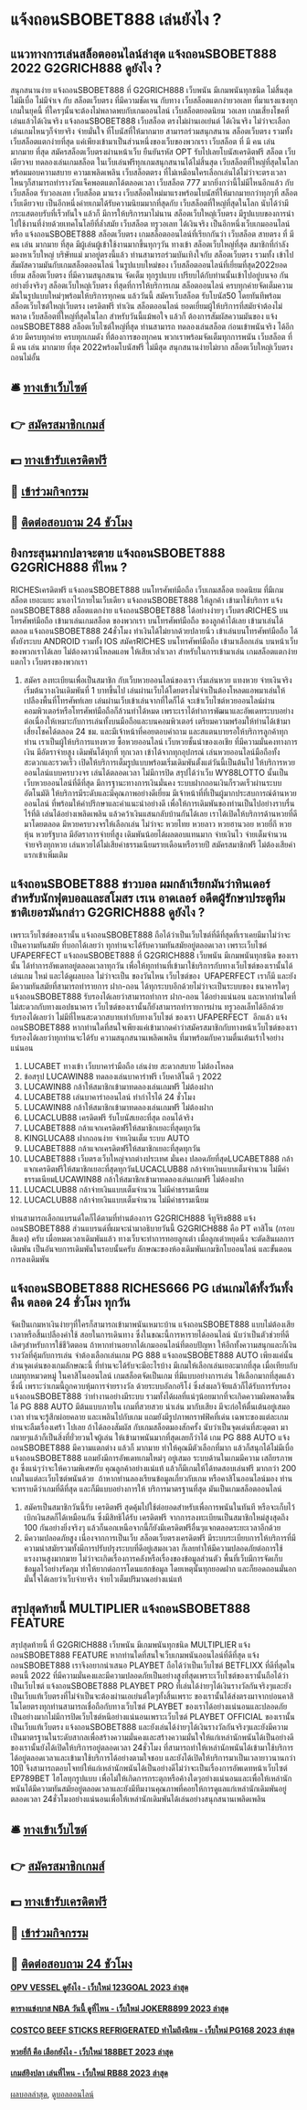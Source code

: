 # แจ้งถอนSBOBET888 เล่นยังไง ?
## แนวทางการเล่นสล็อตออนไลน์ล่าสุด แจ้งถอนSBOBET888 2022 G2GRICH888 ดูยังไง ?
สนุกสนานง่าย แจ้งถอนSBOBET888 ที่ G2GRICH888 เว็บพนัน มีเกมพนันทุกชนิด ไม่สิ้นสุด ไม่มีเบื่อ ไม่มีจำเจ กับ สล็อตเว็บตรง ที่มีความชัดเจน กับทาง เว็บสล็อตแตกง่ายวอเลท ที่มาแรงแซงทุกเกมในยุคนี้ ที่ใครๆนั้นจะต้องไม่พลาดพบกับเกมออนไลน์ เว็บสล็อตยอดนิยม วอเลท เกมเสี่ยงโชคที่เล่นแล้วได้เงินจริง แจ้งถอนSBOBET888 เว็บสล็อต ตรงไม่ผ่านเอเย่นต์ ได้เงินจริง ไม่ว่าจะเลือกเล่นเกมไหนๆก็จ่ายจริง จ่ายมั่นใจ ที่โบนัสที่ให้มากมาย สามารถร่วมสนุกสนาน สล็อตเว็บตรง รวมทั้ง  เว็บสล็อตแตกง่ายที่สุด แค่เพียงเข้ามาเป็นส่วนหนึ่งของเว็บของพวกเรา เว็บสล็อต ที่ มี คน เล่น มากมาย ที่สุด สมัครสล็อตเว็บตรงผ่านหน้าเว็บ ยืนยันรหัส OPT รับไปเลยโบนัสเครดิตฟรี สล็อต เว็บเดียวจบ ทดลองเล่นเกมสล็อต ในเว็บเล่นฟรีทุกเกมสนุกสนานได้ไม่สิ้นสุด เว็บสล็อตที่ใหญ่ที่สุดในโลก พร้อมมอบความสบาย ความเพลิดเพลิน เว็บสล็อตตรง ที่ไม่เหมือนใครเลือกเล่นได้ไม่ว่าจะตรงเวลาไหนๆก็สามารถทำรางวัลแจ็คพอตแตกได้ตลอดเวลา เว็บสล็อต 777 มากยิ่งกว่านี้ไม่มีไหนอีกแล้ว กับ เว็บสล็อต รับวอลเลท
เว็บสล็อต มาแรง เว็บสล็อตใหม่มาแรงพร้อมโบนัสที่ให้มากมายกว่าทุกๆที่ สล็อต เว็บเดียวจบ เป็นอีกหนึ่งค่ายเกมได้รับความนิยมมากที่สุดกับ เว็บสล็อตที่ใหญ่ที่สุดในโลก นับได้ว่ามีกระแสตอบรับที่เร็วทันใจ แล้วก็ มีการให้บริการมาไม่นาน สล็อตเว็บใหญ่เว็บตรง มีรูปแบบของการนำไปใช้งานที่ง่ายด้วยเทคโนโลยีที่ล้ำสมัย เว็บสล็อต ทรูวอเลท ได้เงินจริง เป็นอีกหนึ่งเว็บเกมออนไลน์ หรือ แจ้งถอนSBOBET888 สล็อตเว็บตรง เกมสล็อตออนไลน์ที่เรียกกันว่า เว็บสล็อต สายตรง ที่ มี คน เล่น มากมาย ที่สุด มีผู้เล่นผู้เข้าใช้งานมากขึ้นทุกๆวัน
ทางเข้า สล็อตเว็บใหญ่ที่สุด สมาชิกที่กำลังมองหาเว็บใหญ่ บริษัทแม่ มาอยู่ตรงนี้แล้ว ท่านสามารถร่วมบันเทิงใจกับ สล็อตเว็บตรง รวมทั้ง เข้าไปสัมผัสความมันกับเกมสล็อตออนไลน์ ในรูปแบบใหม่ของ เว็บสล็อตออนไลน์ที่เยี่ยมที่สุด2022ยอดเยี่ยม สล็อตเว็บตรง ที่มีความสนุกสนาน จัดเต็ม ทุกรูปแบบ เปรียบได้กับท่านนั้นเข้าไปอยู่บนจอ กันอย่างยิ่งจริงๆ สล็อตเว็บใหญ่เว็บตรง ที่สุดที่การให้บริการเกม สล็อตออนไลน์ ครบทุกค่ายจัดเต็มความมันในรูปแบบใหม่ๆพร้อมให้บริการทุกคน แล้ววันนี้ สมัครเว็บสล็อต รับโบนัส50 โดยทันทีพร้อม สล็อตเว็บไซต์ใหญ่เว็บตรง เครดิตฟรี ทำเงิน สล็อตออนไลน์ ยอดเยี่ยมผู้ให้บริการที่สมัยจำต้องไม่พลาด เว็บสล็อตที่ใหญ่ที่สุดในโลก สำหรับวันนี้แม้พอใจ แล้วก็ ต้องการสัมผัสความมันของ แจ้งถอนSBOBET888 สล็อตเว็บไซต์ใหญ่ที่สุด ท่านสามารถ ทดลองเล่นสล็อต ก่อนเข้าพนันจริง ได้อีกด้วย มีครบทุกค่าย ครบทุกเกมดัง ที่ต้องการของทุกคน พวกเราพร้อมจัดเต็มทุกการพนัน เว็บสล็อต ที่ มี คน เล่น มากมาย ที่สุด 2022พร้อมโบนัสฟรี ไม่มีสุด สนุกสนานง่ายไม่ยาก สล็อตเว็บใหญ่เว็บตรง ถอนไม่อั้น

## 🛎 [ทางเข้าเว็บไซต์](https://bit.ly/3SdLNi2)
## 👉 [สมัครสมาชิกเกมส์](https://bit.ly/3SdLNi2)
## 💵 [ทางเข้ารับเครดิตฟรี](https://bit.ly/3dyRKHj)
## 👑 [เข้าร่วมกิจกรรม](https://bit.ly/3dyRKHj)
## 📱 [ติดต่อสอบถาม 24 ชัวโมง](https://bit.ly/3dyRKHj)

## ยิงกระสุนมากปลาจะตาย แจ้งถอนSBOBET888 G2GRICH888 ที่ไหน ?
RICHESเครดิตฟรี แจ้งถอนSBOBET888 บนโทรศัพท์มือถือ เว็บเกมสล็อต ยอดนิยม ที่มีเกมสล็อต เยอะแยะ มาเอาไว้ภายในเว็บเดียว แจ้งถอนSBOBET888 ให้ลูกค้า เข้ามาใช้บริการ แจ้งถอนSBOBET888 สล็อตแตกง่าย แจ้งถอนSBOBET888 ได้อย่างง่ายๆ เว็บตรงRICHES บนโทรศัพท์มือถือ เข้ามาเล่นเกมสล็อต ของพวกเรา บนโทรศัพท์มือถือ ของลูกค้าได้เลย เข้ามาเล่นได้ตลอด แจ้งถอนSBOBET888 24ชั่วโมง ทำเงินได้ไม่ยากด้วยปลายนิ้ว เข้าเล่นบนโทรศัพท์มือถือ ได้ทั้งยังระบบ ANDROID รวมทั้ง IOS สมัครRICHES บนโทรศัพท์มือถือ เข้ามาเลือกเล่น บนหน้าเว็บ ของพวกเราได้เลย ไม่ต้องดาวน์โหลดแอพ ให้เสียเวล่ำเวลา สำหรับในการเข้ามาเล่น เกมสล็อตแตกง่าย แตกไว เว็บตรงของพวกเรา
1. สมัคร ลงทะเบียนเพื่อเป็นสมาชิก กับเว็บหวยออนไลน์ของเรา เริ่มเล่นหวย แทงหวย จ่ายเงินจริง เริ่มต้นวางเงินเดิมพันที่ 1 บาทขึ้นไป เล่นผ่านเว็บได้โดยตรงไม่จำเป็นต้องโหลดแอพมาเล่นให้เปลืองพื้นที่โทรศัพท์เลย เล่นผ่านเว็บเข้าเล่นจากที่ใดก็ได้ จะเข้าเว็บไซต์หวยออนไลน์ผ่านคอมพิวเตอร์หรือโทรศัพท์มือถือก็ล้วนทำได้หมด เพราะเราได้ทำการพัฒนาและอัพเดทระบบอย่างต่อเนื่องให้เหมาะกับการเล่นทั้งบนมือถือและบนคอมพิวเตอร์ เตรียมความพร้อมให้ท่านได้เข้ามาเสี่ยงโชคได้ตลอด 24 ชม. และมีเจ้าหน้าที่คอยตอบคำถาม และสแตนบายรอให้บริการลูกค้าทุกท่าน เราเป็นผู้ให้บริการแทงหวย ซื้อหวยออนไลน์ เว็บหวยชั้นนำของเอเชีย ที่มีความมั่นคงทางการเงิน มีอัตราจ่ายสูง เดิมพันได้ทุกที่ ทุกเวลา เข้าได้จากทุกอุปกรณ์ เล่นหวยออนไลน์มือถือทั้งสะดวกและรวดเร็ว เปิดให้บริการเต็มรูปแบบพร้อมเริ่มเดิมพันตั้งแต่วันนี้เป็นต้นไป ให้บริการหวยออนไลน์แบบครบวงจร เล่นได้ตลอดเวลา ไม่มีการปิด สรุปได้ว่าเว็บ WY88LOTTO นั้นเป็น เว็บหวยออนไลน์ที่ดีที่สุด มีการฐานะทางการเงินมั่นคง ระบบฝากถอนเงินก็รวดเร็วผ่านระบบอัตโนมัติ ให้บริการมีระดับและมีคุณภาพอย่างดีเยี่ยม มีเจ้าหน้าที่ที่เป็นผู้มากประสบการณ์ด้านหวยออนไลน์ ที่พร้อมให้คำปรึกษาและคำแนะนำอย่างดี เพื่อให้การเดิมพันของท่านเป็นไปอย่างราบรื่น ไร้ที่ติ เล่นได้อย่างเพลิดเพลิน แล้วคว้าเงินแสนกลับบ้านกันได้เลย เราได้เปิดให้บริการด้านหวยที่ดีมาโดยตลอด มีหวยครบวงจรให้เลือกเล่น ไม่ว่าจะ หวยไทย หวยลาว หวยฮานวอย หวยยี่กี หวยหุ้น หวยรัฐบาล มีอัตราการจ่ายที่สูง เดิมพันน้อยได้ผลตอบแทนมาก จ่ายเงินไว จ่ายเต็มจำนวน จ่ายจริงทุกหวย เล่นหวยได้ไม่เสียค่าธรรมเนียมรายเดือนหรือรายปี สมัครสมาชิกฟรี ไม่ต้องเสียค่าแรกเข้าเพิ่มเติม

## แจ้งถอนSBOBET888 ข่าวบอล ผมกล้าเรียกมันว่าทินเดอร์สำหรับนักฟุตบอลและสโมสร เรเน อาดเลอร์ อดีตผู้รักษาประตูทีมชาติเยอรมันกล่าว G2GRICH888 ดูยังไง ?
เพราะเว็บไซต์ของเรานั้น แจ้งถอนSBOBET888 ถือได้ว่าเป็นเว็บไซต์ที่ดีที่สุดที่เราเคยมีมาไม่ว่าจะเป็นความทันสมัย ที่บอกได้เลยว่า ทุกท่านจะได้รับความทันสมัยอยู่ตลอดเวลา เพราะเว็บไซต์ UFAPERFECT แจ้งถอนSBOBET888 ที่ G2GRICH888 เว็บพนัน มีเกมพนันทุกชนิด ของเรานั้น ได้ทำการอัพเดทอยู่ตลอดเวลาทุกวัน เพื่อให้ทุกท่านที่เข้ามาใช้บริการกับทางเว็บไซต์ของเรานั้นได้เล่นเกม ใหม่ และได้ดูผลบอล ไม่ว่าจะเป็น ของวันไหน เว็บไซต์ของ  UFAPERFECT เราก็มี และยังมีความทันสมัยที่สามารถทำรายการ ฝาก-ถอน ได้ทุกระบบอีกด้วยไม่ว่าจะเป็นระบบของ ธนาคารใดๆ แจ้งถอนSBOBET888 รับรองได้เลยว่าสามารถทำการ ฝาก-ถอน ได้อย่างแน่นอน และหากท่านใดที่ไม่สะดวกกับทางแอปธนาคาร เว็บไซต์ของเรานั้นก็ยังสามารถทำรายการผ่าน ทรูวอลเล็ทได้อีกด้วย รับรองได้เลยว่า ไม่มีที่ไหนสะดวกสบายเท่ากับทางเว็บไซต์ ของเรา UFAPERFECT  อีกแล้ว แจ้งถอนSBOBET888 หากท่านใดที่สนใจเพียงแค่เข้ามากดคำว่าสมัครสมาชิกกับทางหน้าเว็บไซต์ของเรารับรองได้เลยว่าทุกท่านจะได้รับ ความสนุกสนานเพลิดเพลิน ที่มาพร้อมกับความตื่นเต้นเร้าใจอย่างแน่นอน
1. LUCABET ทางเข้า เว็บบาคาร่ามือถือ เล่นง่าย สะดวกสบาย ไม่ต้องโหลด
2. ข้อสรุป LUCAWIN88 ทดลองเล่นบาคาร่าฟรี เว็บคาสิโนดี ๆ 2022
3. LUCAWIN88 กล้าให้สมาชิกเข้ามาทดลองเล่นเกมฟรี ไม่ต้องฝาก
4. LUCABET88 เล่นบาคาร่าออนไลน์ ทำกำไรได้ 24 ชั่วโมง
5. LUCAWIN88 กล้าให้สมาชิกเข้ามาทดลองเล่นเกมฟรี ไม่ต้องฝาก
6. LUCACLUB88 เครดิตฟรี รับโบนัสเยอะที่สุด ถอนได้จริง
7. LUCABET888 กล้าแจกเครดิตฟรีให้สมาชิกเยอะที่สุดทุกวัน
8. KINGLUCA88 ฝากถอนง่าย จ่ายเงินเต็ม ระบบ AUTO
9. LUCABET888 กล้าแจกเครดิตฟรีให้สมาชิกเยอะที่สุดทุกวัน
10. LUCABET888 เว็บตรงเว็บใหญ่จากต่างประเทศ มั่นคง ปลอดภัยที่สุดLUCABET888 กล้าแจกเครดิตฟรีให้สมาชิกเยอะที่สุดทุกวันLUCACLUB88 กล้าจ่ายเงินแบบเต็มจำนวน ไม่มีค่าธรรมเนียมLUCAWIN88 กล้าให้สมาชิกเข้ามาทดลองเล่นเกมฟรี ไม่ต้องฝาก
11. LUCACLUB88 กล้าจ่ายเงินแบบเต็มจำนวน ไม่มีค่าธรรมเนียม
12. LUCACLUB88 กล้าจ่ายเงินแบบเต็มจำนวน ไม่มีค่าธรรมเนียม

ท่านสามารถเลือกแบรนด์ใดก็ได้ตามที่ท่านต้องการ G2GRICH888 จีทูจีริช888 แจ้งถอนSBOBET888 ส่วนแบรนด์ที่ผมจะนำมาอธิบายวันนี้ G2GRICH888 คือ PT คาสิโน (กรอบสีแดง) ครับ
เมื่อหมดเวลาเดิมพันแล้ว ทางเว็บจะทำการทอยลูกเต๋า เมื่อลูกเต๋าหยุดนิ่ง จะตัดสินผลการเดิมพัน เป็นอันจบการเดิมพันในรอบนั้นครับ
ลักษณะของห้องเดิมพันเกมซิกโบออนไลน์ และขั้นตอนการลงเดิมพัน

## แจ้งถอนSBOBET888 RICHES666 PG เล่นเกมได้ทั้งวันทั้งคืน ตลอด 24 ชั่วโมง ทุกวัน
จัดเป็นเกมหาเงินง่ายๆที่ใครก็สามารถเข้ามาพนันเหมาะบ้าน แจ้งถอนSBOBET888 แบบไม่ต้องเสียเวลาหรือสิ้นเปลืองค่าใช้ สอยในการเดินทาง ซึ่งในขณะนี้การหารายได้ออนไลน์ นับว่าเป็นตัวช่วยที่ดีเลิศๆสำหรับการใช้ชีวิตตอน ถ้าหากท่านอยากได้เกมออนไลน์ที่ตอบปัญหา ให้อีกทั้งความสนุกและก็เงินรางวัลที่คุ้มกับการเล่น จำต้องเลือกเล่นเกม PG 888 แจ้งถอนSBOBET888 AUTO เพียงแค่นั้น ส่วนจุดเด่นของเกมลักษณะนี้ ที่ท่านจะได้รับจะมีอะไรบ้าง มีเกมให้เลือกเล่นเยอะมากที่สุด เมื่อเทียบกับเกมทุกหมวดหมู่ ในคาสิโนออนไลน์ เกมสล็อตจัดเป็นเกม ที่มีแบบอย่างการเล่น ให้เลือกมากที่สุดแล้ว ซึ่งนี่
เพราะว่าเกมนี้ถูกควบหุ้มการจ่ายรางวัล ด้วยระบบอัลกอรีโง่ ซึ่งส่งผลวิจัยแล้วก็ได้รับการรับรอง แจ้งถอนSBOBET888 ว่าทำงานอย่างมีระบบ รวมทั้งได้ผลที่แน่ๆน้อยมากที่จะเกิดความผิดพลาดขึ้นได้ PG 888 AUTO มีต้นแบบภายใน เกมที่สวยสวย น่าเล่น มากับเสียง มีจะก่อให้ตื่นเต้นอยู่เสมอเวลา ท่านจะรู้สึกผ่อยคลาย และเพลินไปกับเกม แถมยังมีรูปภาพกราฟฟิคที่เด่น เฉพาะของแต่ละเกมท่านจะลืมเรื่องเศร้า ไปเลย ถ้าได้ลองสัมผัส กับเกมสล็อตมองสักครั้ง
นับว่าเป็นจุดเด่นที่สะดุดตา มากมายๆแล้วก็เป็นสิ่งที่ยั่วยวนใจผู้เล่น ให้เข้ามาพนันมากที่สุดเลยก็ว่าได้ เกม PG 888 AUTO แจ้งถอนSBOBET888 มีความแตกต่าง แล้วก็ มากมาย ทำให้คุณมีตัวเลือกที่มาก แล้วก็สนุกได้ไม่มีเบื่อ แจ้งถอนSBOBET888 แถมยังมีการอัพเดทเกมใหม่ๆ อยู่เสมอ ระบบด้านในเกมมีความ เสถียรภาพสูง ซึ่งแน่ๆว่าจะให้ความพิเศษกับ คุณลูกค้าอย่างแน่แท้ แล้วก็มีเกมให้ได้ทดสอบเล่นฟรี มากกว่า 200 เกมในแต่ละเว็บไซต์พนันด้วย  ถ้าหากท่านลองเรียนข้อมูลเกี่ยวกับเกม หรือคาสิโนออนไลน์มอง ท่านจะทราบดีว่าเกมที่ดีที่สุด และก็มีแบบอย่างการให้ บริการมาตรฐานที่สุด มันเป็นเกมสล็อตออนไลน์
1. สมัครเป็นสมาชิกวันนี้รับ เครดิตฟรี สุดคุ้มไปใช้ต่อยอดสำหรับเพื่อการพนันในทันที หรือจะเก็บไว้เบิกเงินสดก็ได้เหมือนกัน ซึ่งมีสิทธิได้รับ เครดิตฟรี จากการลงทะเบียนเป็นสมาชิกใหม่สูงสุดถึง 100 กันอย่างยิ่งจริงๆ แล้วก็นอกเหนือจากนี้ก็ยังมีเครดิตฟรีอื่นๆแจกตลอดระยะเวลาอีกด้วย
2. มีความปลอดภัยสูง เนื่องจากการเป็นเว็บ สล็อตเว็บตรงเครดิตฟรี มีระบบระเบียบการให้บริการที่มีความนำสมัยรวมทั้งมีการปรับปรุงระบบที่ดีอยู่เสมอเวลา ก็เลยทำให้มีความปลอดภัยต่อการใช้แรงงานสูงมากมาย ไม่ว่าจะเกิดเรื่องการคลังหรือเรื่องของข้อมูลส่วนตัว พื้นที่เว็บมีการจัดเก็บข้อมูลไว้อย่างรัดกุม ทำให้ยากต่อการโดนแฮกข้อมูล โดยเหตุนั้นทุกยอดฝาก และก็ยอดถอนมั่นอกมั่นใจได้เลยว่าเว็บจ่ายจริง จ่ายไวเต็มปริมาณอย่างแน่แท้

## สรุปสุดท้ายนี้ MULTIPLIER แจ้งถอนSBOBET888 FEATURE
สรุปสุดท้ายนี้ ที่ G2GRICH888 เว็บพนัน มีเกมพนันทุกชนิด MULTIPLIER แจ้งถอนSBOBET888 FEATURE หากท่านใดที่สนใจเว็บเกมพนันออนไลน์ที่ดีที่สุด แจ้งถอนSBOBET888 เราจึงอยากนำเสนอ PLAYBET ถือได้ว่าเป็นเว็บไซต์ BETFLIXX ที่ดีที่สุดในตอนนี้ 2022 ที่มีความมั่นคงและมีความปลอดภัยเป็นอย่างสูงที่สุดเพราะเว็บไซต์ของเรานั้นถือได้ว่าเป็นเว็บไซต์ แจ้งถอนSBOBET888 PLAYBET PRO ที่เล่นได้ง่ายๆได้เงินรางวัลกันจริงๆและยังเป็นเว็บแท้เว็บตรงที่ไม่จำเป็นจะต้องผ่านเอเย่นต์ใดๆทั้งสิ้นเพราะ ของเรานั้นได้ส่งตรงมาจากบ่อนคาสิโนโดยตรงทุกท่านสามารถเชื่อถือกับทางเว็บไซต์ PLAYBET ของเราได้อย่างแน่นอนและปลอดภัยเป็นอย่างมากไม่มีการปิดเว็บไซต์หนีอย่างแน่นอนเพราะเว็บไซต์ PLAYBET OFFICIAL ของเรานั้นเป็นเว็บแท้เว็บตรง แจ้งถอนSBOBET888 และยังเล่นได้ง่ายๆได้เงินรางวัลกันจริงๆและยังมีความเป็นมาตรฐานในระดับสากลเพื่อสร้างความมั่นคงและสร้างความมั่นใจให้แก่เหล่านักพนันได้เป็นอย่างดี ของเรานั้นยังได้เปิดให้บริการอยู่ตลอดเวลา 24ชั่วโมง ที่สามารถทำให้เหล่านักพนันได้เข้ามาใช้บริการได้อยู่ตลอดเวลาและเข้ามาใช้บริการได้อย่างตามใจชอบ และยังได้เปิดให้บริการมาเป็นเวลายาวนานกว่า 10ปี จึงสามารถตอบโจทย์ให้แก่เหล่านักพนันได้เป็นอย่างดีไม่ว่าจะเป็นเรื่องการอัพเดทหน้าเว็บไซต์ EP789BET ไฮโลทุกรูปแบบ เพื่อไม่ให้เกิดการกระตุกหรือค้างใดๆอย่างแน่นอนและเพื่อให้เหล่านักพนันได้มีความทันสมัยอยู่ตลอดเวลาและยังมีทีมงานคุณภาพที่คอยให้การดูแลแก่เหล่านักเดิมพันอยู่ตลอดเวลา 24ชั่วโมงอย่างแน่นอนเพื่อให้เหล่านักเดิมพันได้เล่นอย่างสนุกสนานเพลิดเพลิน

## 🛎 [ทางเข้าเว็บไซต์](https://bit.ly/3SdLNi2)
## 👉 [สมัครสมาชิกเกมส์](https://bit.ly/3SdLNi2)
## 💵 [ทางเข้ารับเครดิตฟรี](https://bit.ly/3dyRKHj)
## 👑 [เข้าร่วมกิจกรรม](https://bit.ly/3dyRKHj)
## 📱 [ติดต่อสอบถาม 24 ชัวโมง](https://bit.ly/3dyRKHj)

#### [OPV VESSEL ดูยังไง - เว็บใหม่ 123GOAL 2023 ล่าสุด](https://atom.io/themes/opv%20vessel%20ดูยังไง%20-%20เว็บใหม่%20123goal%202023%20ล่าสุด)
#### [ตารางแข่งบาส NBA วันนี้ ดูที่ไหน - เว็บใหม่ JOKER8899 2023 ล่าสุด](https://atom.io/themes/ตารางแข่งบาส%20nba%20วันนี้%20ดูที่ไหน%20-%20เว็บใหม่%20joker8899%202023%20ล่าสุด)
#### [COSTCO BEEF STICKS REFRIGERATED ทำไมถึงนิยม - เว็บใหม่ PG168 2023 ล่าสุด](https://atom.io/themes/costco%20beef%20sticks%20refrigerated%20ทำไมถึงนิยม%20-%20เว็บใหม่%20pg168%202023%20ล่าสุด)
#### [หวยยี่กี คือ เลือกยังไง - เว็บใหม่ 188BET 2023 ล่าสุด](https://atom.io/themes/หวยยี่กี%20คือ%20เลือกยังไง%20-%20เว็บใหม่%20188bet%202023%20ล่าสุด)
#### [เกมส์ยิงปลา เล่นที่ไหน - เว็บใหม่ RB88 2023 ล่าสุด](https://atom.io/themes/เกมส์ยิงปลา%20เล่นที่ไหน%20-%20เว็บใหม่%20rb88%202023%20ล่าสุด)

[ผลบอลล่าสุด](https://siamsport.tv "ผลบอลล่าสุด"), [ดูบอลออนไลน์](https://siamsport.tv/ดูบอลสด "ดูบอลออนไลน์")
